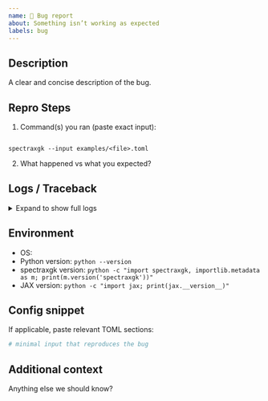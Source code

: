 ```yaml
---
name: 🐞 Bug report
about: Something isn’t working as expected
labels: bug
---
```


## Description
A clear and concise description of the bug.

## Repro Steps
1. Command(s) you ran (paste exact input):
```

spectraxgk --input examples/<file>.toml

```
2. What happened vs what you expected?

## Logs / Traceback
<details>
<summary>Expand to show full logs</summary>

```

# paste the full error here

````
</details>

## Environment
- OS:
- Python version: `python --version`
- spectraxgk version: `python -c "import spectraxgk, importlib.metadata as m; print(m.version('spectraxgk'))"`
- JAX version: `python -c "import jax; print(jax.__version__)"`

## Config snippet
If applicable, paste relevant TOML sections:

```toml
# minimal input that reproduces the bug
````

## Additional context

Anything else we should know?